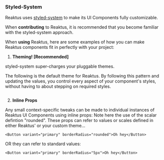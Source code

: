 ### Styled-System
Reaktus uses [styled-system](https://styled-system.com/getting-started) to make its UI Components fully customizable.

When <strong>contributing</strong> to Reaktus, it is recommended that you become familiar with the styled-system approach.

When <strong>using</strong> Reaktus, here are some examples of how you can make Reaktus components fit in perfectly with your project:

1. <strong>Theming! \[Recommended\] </strong>

  styled-system super-charges your pluggable themes.

  The following is the default theme for Reaktus. By following this pattern and updating the values, you control every aspect of your component's styles, without having to about stepping on required styles.

  ```javascript { "file": "../../src/styles/defaultTheme.js" }
  ```

2. <strong>Inline Props</strong>

  Any small context-specific tweaks can be made to individual instances of Reaktus UI Components using inline props:
  Note here the use of the scalar defintion "rounded". These props can refer to values or scales defined in either Reaktus' or your custom theme...

  `<Button variant="primary" borderRadius="rounded">Oh hey</Button>`

  OR they can refer to standard values:

  `<Button variant="primary" borderRadius="5px">Oh hey</Button>`
